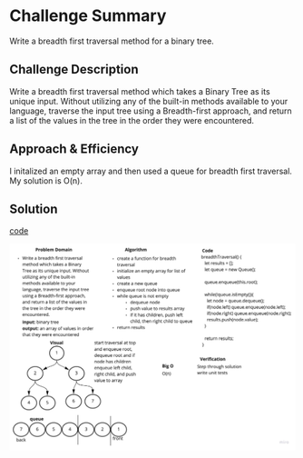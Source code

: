 # Challenge Summary

Write a breadth first traversal method for a binary tree.

## Challenge Description

Write a breadth first traversal method which takes a Binary Tree as its unique input. Without utilizing any of the built-in methods available to your language, traverse the input tree using a Breadth-first approach, and return a list of the values in the tree in the order they were encountered.

## Approach & Efficiency

I initalized an empty array and then used a queue for breadth first traversal. My solution is O(n).

## Solution

[code](../binary-tree.js)

![bread-traversal-binary-tree](../../../../assets/breadth-traversal.jpg)
